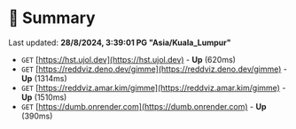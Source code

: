 # 📖 Summary
Last updated: **28/8/2024, 3:39:01 PG "Asia/Kuala_Lumpur"**

- `GET` [https://hst.ujol.dev](https://hst.ujol.dev) - **Up** (620ms)
- `GET` [https://reddviz.deno.dev/gimme](https://reddviz.deno.dev/gimme) - **Up** (1314ms)
- `GET` [https://reddviz.amar.kim/gimme](https://reddviz.amar.kim/gimme) - **Up** (1510ms)
- `GET` [https://dumb.onrender.com](https://dumb.onrender.com) - **Up** (390ms)
